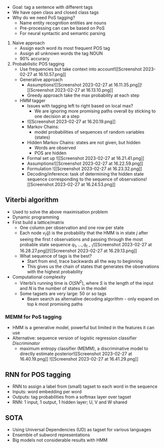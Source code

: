 - Goal: tag a sentence with different tags
- We have open class and closed class tags 
- Why do we need PoS tagging?
	- Name entity recognition entities are nouns
	- Pre-processing can can be based on PoS
	- For neural syntactic and semantic parsing

1. Naive approach
	- Assign each word its most frequent POS tag
	- Assign all unknown words the tag NOUN
	- 90% accuracy
2. Probabilistic POS tagging
	- Use frequencies but take context into account![[Screenshot 2023-02-27 at 16.10.57.png]]
	- Generative approach 
		- Assumptions![[Screenshot 2023-02-27 at 16.11.35.png]]![[Screenshot 2023-02-27 at 16.13.10.png]]
		- Greedy approach take the max probability at each step 
	- HMM tagger 
		- Issues with tagging left to right based on local max?
			- We are ignoring more promising paths overall by sticking to one decision at a step
		- ![[Screenshot 2023-02-27 at 16.20.19.png]]
		- Markov Chains: 
			- model probabilities of sequences of random variables (states)
		- Hidden Markov Chains: states are not given, but hidden 
			- Words are observed 
			- POS are hidden
		- Formal set up ![[Screenshot 2023-02-27 at 16.21.41.png]]
		- Assumptions![[Screenshot 2023-02-27 at 16.22.59.png]]
		- Formulation ![[Screenshot 2023-02-27 at 16.23.32.png]]
		- Decoding/inference: task of determining the hidden state sequence corresponding to the sequence of observations![[Screenshot 2023-02-27 at 16.24.53.png]]

## Viterbi algorithm 

- Used to solve the above maximisation problem 
- Dynamic programming
- First build a lattice/matrix
	- One column per observation and one row per state 
	- Each node $v_t(j)$ is the probability that the HMM is in state $j$ after seeing the first $t$ observations and passing through the most probable state sequence $q_1 , ..., q_{t−1}$![[Screenshot 2023-02-27 at 16.28.27.png]]![[Screenshot 2023-02-27 at 16.29.13.png]]
	- What sequence of tags is the best?
		- Start from end, trace backwards all the way to beginning
		- This gives us the chain of states that generates the observations with the highest probability
- Computational complexity 
	- Viterbi’s running time is $O(SN^2 )$, where $S$ is the length of the input and $N$ is the number of states in the model
	- Some tagsets are very large: 50 or so tags
		- Beam search as alternative decoding algorithm - only expand on top k most promising paths

### MEMM for PoS tagging 

- HMM is a generative model, powerful but limited in the features it can use
- Alternative: sequence version of logistic regression classifier *Discriminator*
	- maximum entropy classifier (MEMM), a discriminative model to directly estimate posterior![[Screenshot 2023-02-27 at 16.40.19.png]]
![[Screenshot 2023-02-27 at 16.41.29.png]]

## RNN for POS tagging

- RNN to assign a label from (small) tagset to each word in the sequence
- Inputs: word embedding per word 
- Outputs: tag probabilities from a softmax layer over tagset
- RNN: 1 input, 1 output, 1 hidden layer; U, V and W shared

## SOTA

- Using Universal Dependencies (UD) as tagset for various languages
- Ensemble of subword representations
- Big models not considerable results with HMM 



